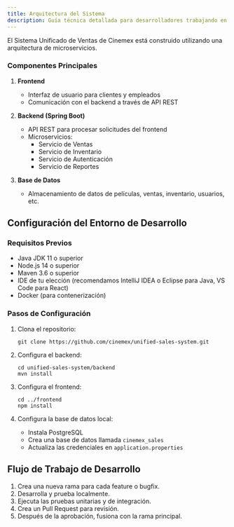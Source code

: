 ```yaml
---
title: Arquitectura del Sistema
description: Guía técnica detallada para desarrolladores trabajando en el Sistema Unificado de Ventas de Cinemex
---
```


El Sistema Unificado de Ventas de Cinemex está construido utilizando una arquitectura de microservicios.

### Componentes Principales

1. **Frontend**

   - Interfaz de usuario para clientes y empleados
   - Comunicación con el backend a través de API REST

2. **Backend (Spring Boot)**

   - API REST para procesar solicitudes del frontend
   - Microservicios:
     - Servicio de Ventas
     - Servicio de Inventario
     - Servicio de Autenticación
     - Servicio de Reportes

3. **Base de Datos**
   - Almacenamiento de datos de películas, ventas, inventario, usuarios, etc.

## Configuración del Entorno de Desarrollo

### Requisitos Previos

- Java JDK 11 o superior
- Node.js 14 o superior
- Maven 3.6 o superior
- IDE de tu elección (recomendamos IntelliJ IDEA o Eclipse para Java, VS Code para React)
- Docker (para contenerización)

### Pasos de Configuración

1. Clona el repositorio:

   ```
   git clone https://github.com/cinemex/unified-sales-system.git
   ```

2. Configura el backend:

   ```
   cd unified-sales-system/backend
   mvn install
   ```

3. Configura el frontend:

   ```
   cd ../frontend
   npm install
   ```

4. Configura la base de datos local:
   - Instala PostgreSQL
   - Crea una base de datos llamada `cinemex_sales`
   - Actualiza las credenciales en `application.properties`

## Flujo de Trabajo de Desarrollo

1. Crea una nueva rama para cada feature o bugfix.
2. Desarrolla y prueba localmente.
3. Ejecuta las pruebas unitarias y de integración.
4. Crea un Pull Request para revisión.
5. Después de la aprobación, fusiona con la rama principal.

